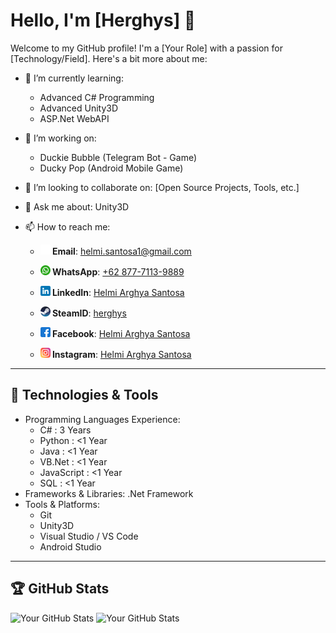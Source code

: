 # Hello, I'm [Herghys] 👋

Welcome to my GitHub profile! I'm a [Your Role] with a passion for [Technology/Field]. Here's a bit more about me:

- 🌱 I’m currently learning: 
  - Advanced C# Programming
  - Advanced Unity3D
  - ASP.Net WebAPI
  
- 🔭 I’m working on:
  - Duckie Bubble (Telegram Bot - Game)
  - Ducky Pop (Android Mobile Game)
  
- 👯 I’m looking to collaborate on: [Open Source Projects, Tools, etc.]
- 💬 Ask me about: Unity3D
- 📫 How to reach me: 
  - **![Email](assets/icons/email.png) Email**: [helmi.santosa1@gmail.com](mailto:helmi.santosa1@gmail.com)

  - **![Phone](assets/icons/whatsapp.png) WhatsApp**: 
  [+62 877-7113-9889](https://wa.me/+6287771139889)

  - **![LinkedIn](assets/icons/linkedin.png) LinkedIn**: 
  [Helmi Arghya Santosa](https://www.linkedin.com/in/herghys)

  - **![Steam](assets/icons/steam.png) SteamID**: [herghys](https://steamcommunity.com/id/herghys)

  - **![Facebook](assets/icons/facebook.png) Facebook**: [Helmi Arghya Santosa](https://www.facebook.com/herghys)

  - **![Instagram](assets/icons/instagram.png) Instagram**: [Helmi Arghya Santosa](https://www.instagram.com/herghys__)
  
---
## 🔧 Technologies & Tools

- Programming Languages Experience: 
  - C# : 3 Years
  - Python : <1 Year
  - Java : <1 Year
  - VB.Net : <1 Year
  - JavaScript : <1 Year
  - SQL : <1 Year
- Frameworks & Libraries: .Net Framework
- Tools & Platforms:
  - Git
  - Unity3D
  - Visual Studio / VS Code
  - Android Studio

---

## 🏆 GitHub Stats

![Your GitHub Stats](https://github-readme-stats.vercel.app/api?username=herghys&show_icons=true&theme=radical&include_all_commits=true&rank_icon=github)
![Your GitHub Stats](https://github-readme-stats.vercel.app/api/top-langs?username=herghys&theme=radical&layout=compact&langs_count=10)
